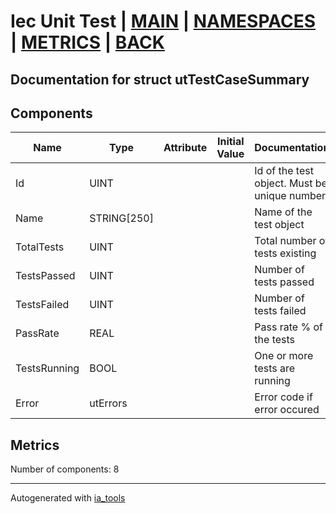 # Iec Unit Test | [MAIN] | [NAMESPACES] | [METRICS] | [BACK]  

## Documentation for struct utTestCaseSummary  

## Components  

| Name | Type | Attribute | Initial Value | Documentation |
| ---- | ---- | --------- | ------------- | ------------- |
|Id|UINT|||Id of the test object. Must be unique number|  
|Name|STRING[250]|||Name of the test object|  
|TotalTests|UINT|||Total number of tests existing|  
|TestsPassed|UINT|||Number of tests passed|  
|TestsFailed|UINT|||Number of tests failed|  
|PassRate|REAL|||Pass rate % of the tests|  
|TestsRunning|BOOL|||One or more tests are running|  
|Error|utErrors|||Error code if error occured|  

## Metrics  

Number of components: 8  

---
Autogenerated with [ia_tools](https://github.com/tkucic/ia_tools)

[MAIN]: ../../../../index.md
[NAMESPACES]: ../../nsList.md
[METRICS]: ../../../metrics.md
[BACK]: ../nsMain.md
